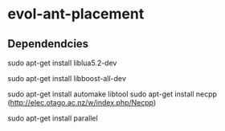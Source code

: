 evol-ant-placement 
====

Dependendcies
----

sudo apt-get install liblua5.2-dev 

sudo apt-get install libboost-all-dev

sudo apt-get install automake libtool
sudo apt-get install necpp
(http://elec.otago.ac.nz/w/index.php/Necpp)

sudo apt-get install parallel
